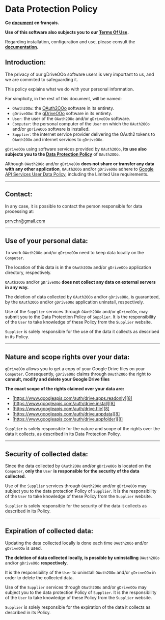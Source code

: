 # Data Protection Policy

**Ce [document][1] en français.**

**Use of this software also subjects you to our [Terms Of Use][2].**

Regarding installation, configuration and use, please consult the **[documentation][3]**.

## Introduction:

The privacy of our gDriveOOo software users is very important to us, and we are commited to safeguarding it.

This policy explains what we do with your personal information.

For simplicity, in the rest of this document, will be named:
- `OAuth2OOo`: the [OAuth2OOo][4] software in its entirety.
- `gDriveOOo`: the [gDriveOOo][5] software in its entirety.
- `User`: the user of the `OAuth2OOo` and/or `gDriveOOo` software.
- `Computer`: the personal computer of the `User` on which the `OAuth2OOo` and/or `gDriveOOo` software is installed.
- `Supplier`: the internet service provider delivering the OAuth2 tokens to `OAuth2OOo` and internet services to `gDriveOOo`.

`gDriveOOo` using software services provided by `OAuth2OOo`, **its use also subjects you to the [Data Protection Policy][6]** of `OAuth2OOo`.

Although `OAuth2OOo` and/or `gDriveOOo` **does not share or transfer any data with any other application**, `OAuth2OOo` and/or `gDriveOOo` adhere to [Google API Services User Data Policy][7], including the Limited Use requirements.

___
## Contact:

In any case, it is possible to contact the person responsible for data processing at:

prrvchr@gmail.com

___
## Use of your personal data:

To work `OAuth2OOo` and/or `gDriveOOo` need to keep data locally on the `Computer`.

The location of this data is in the `OAuth2OOo` and/or `gDriveOOo` application directory, respectively.

`OAuth2OOo` and/or `gDriveOOo` **does not collect any data on external servers in any way.**

The deletion of data collected by `OAuth2OOo` and/or `gDriveOOo`, is guaranteed, by the `OAuth2OOo` and/or `gDriveOOo` application uninstall, respectively.

Use of the `Supplier` services through `OAuth2OOo` and/or `gDriveOOo`, may submit you to the Data Protection Policy of `Supplier`. It is the responsibility of the `User` to take knowledge of these Policy from the `Supplier` website.

`Supplier` is solely responsible for the use of the data it collects as described in its Policy.

___
## Nature and scope rights over your data:

`gDriveOOo` allows you to get a copy of your Google Drive files on your `Computer`. Consequently, `gDriveOOo` claims through `OAuth2OOo` the right to **consult, modify and delete your Google Drive files**

**The exact scope of the rights claimed over your data are:**
- [https://www.googleapis.com/auth/drive.apps.readonly][8]
- [https://www.googleapis.com/auth/drive.install][8]
- [https://www.googleapis.com/auth/drive.file][8]
- [https://www.googleapis.com/auth/drive.appdata][8]
- [https://www.googleapis.com/auth/drive.appfolder][8]

`Supplier` is solely responsible for the nature and scope of the rights over the data it collects, as described in its Data Protection Policy.

___
## Security of collected data:

Since the data collected by `OAuth2OOo` and/or `gDriveOOo` is located on the `Computer`, **only the** `User` **is responsible for the security of the data collected**.

Use of the `Supplier` services through `OAuth2OOo` and/or `gDriveOOo` may subject you to the data protection Policy of `Supplier`. It is the responsibility of the `User` to take knowledge of these Policy from the `Supplier` website.

`Supplier` is solely responsible for the security of the data it collects as described in its Policy.

___
## Expiration of collected data:

Updating the data collected locally is done each time `OAuth2OOo` and/or `gDriveOOo` is used.

**The deletion of data collected locally, is possible by uninstalling** `OAuth2OOo` and/or `gDriveOOo` **respectively**.

It is the responsibility of the `User` to uninstall `OAuth2OOo` and/or `gDriveOOo` in order to delete the collected data.

Use of the `Supplier` services through `OAuth2OOo` and/or `gDriveOOo` may subject you to the data protection Policy of `Supplier`. It is the responsibility of the `User` to take knowledge of these Policy from the `Supplier` website.

`Supplier` is solely responsible for the expiration of the data it collects as described in its Policy.

[1]: <https://prrvchr.github.io/gDriveOOo/source/gDriveOOo/registration/PrivacyPolicy_fr>
[2]: <https://prrvchr.github.io/gDriveOOo/source/gDriveOOo/registration/TermsOfUse_en>
[3]: <https://prrvchr.github.io/gDriveOOo>
[4]: <https://github.com/prrvchr/OAuth2OOo/releases/latest/download/OAuth2OOo.oxt>
[5]: <https://github.com/prrvchr/gDriveOOo/releases/latest/download/gDriveOOo.oxt>
[6]: <https://prrvchr.github.io/OAuth2OOo/source/OAuth2OOo/registration/PrivacyPolicy_en>
[7]: <https://developers.google.com/terms/api-services-user-data-policy?hl=en>
[8]: <https://developers.google.com/identity/protocols/oauth2/scopes#drive>
